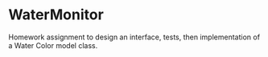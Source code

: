 WaterMonitor
============

Homework assignment to design an interface, tests, then implementation of a Water Color model class.
